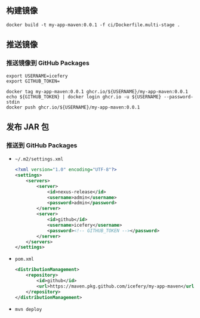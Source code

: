 
## 构建镜像

```shell
docker build -t my-app-maven:0.0.1 -f ci/Dockerfile.multi-stage .
```

## 推送镜像

### 推送镜像到 GitHub Packages

```shell
export USERNAME=icefery
export GITHUB_TOKEN=

docker tag my-app-maven:0.0.1 ghcr.io/${USERNAME}/my-app-maven:0.0.1
echo ${GITHUB_TOKEN} | docker login ghcr.io -u ${USERNAME} --password-stdin
docker push ghcr.io/${USERNAME}/my-app-maven:0.0.1
```

## 发布 JAR 包

### 推送到 GitHub Packages

- `~/.m2/settings.xml`

  ```xml
  <?xml version="1.0" encoding="UTF-8"?>
  <settings>
      <servers>
          <server>
              <id>nexus-release</id>
              <username>admin</username>
              <password>admin</password>
          </server>
          <server>
              <id>github</id>
              <username>icefery</username>
              <password><!-- GITHUB_TOKEN --></password>
          </server>
      </servers>
  </settings>
  ```

- `pom.xml`

  ```xml
  <distributionManagement>
      <repository>
          <id>github</id>
          <url>https://maven.pkg.github.com/icefery/my-app-maven</url>
      </repository>
  </distributionManagement>
  ```

- `mvn deploy`
